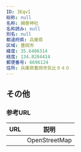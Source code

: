 ```yaml
---
ID: 3Eqv1
総称: null
名称: 絹巻神社
名称読み: null
別名: null
都道府県: 兵庫県
区域: 豊岡市
緯度: 35.6406314
経度: 134.8284414
郵便番号: 6696124
住所: 兵庫県豊岡市気比９４０
---
```


## その他

### 参考URL

| URL | 説明          |
| --- | ------------- |
|     | OpenStreetMap |
